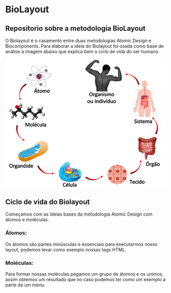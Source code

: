 # BioLayout
## Repositorio sobre a metodologia BioLayout

O Biolayout é o casamento entre duas metodologias Atomic Design e Biocomponents. Para elaborar a ideia do Biolayout foi usada como base de análise a imagem abaixo que explica bem o ciclo de vida do ser humano.

![Imagem_Biolayout](exemplobiolayout.png)

## Ciclo de vida do Biolayout
   Começamos com as ideias bases da metodologia Atomic Design com átomos e moléculas.
### Átomos:
   Os átomos são partes minúsculas e essenciais para executarmos nosso layout, podemos levar como exemplo nossas tags HTML.
### Moléculas:
 Para formar nossas moléculas pegamos um grupo de átomos e os unimos, assim obtemos um resultado que no caso podemos ter como um exemplo a parte de um menu.
